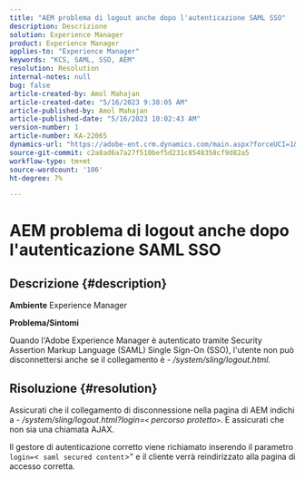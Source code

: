 ```yaml
---
title: "AEM problema di logout anche dopo l'autenticazione SAML SSO"
description: Descrizione
solution: Experience Manager
product: Experience Manager
applies-to: "Experience Manager"
keywords: "KCS, SAML, SSO, AEM"
resolution: Resolution
internal-notes: null
bug: false
article-created-by: Amol Mahajan
article-created-date: "5/16/2023 9:38:05 AM"
article-published-by: Amol Mahajan
article-published-date: "5/16/2023 10:02:43 AM"
version-number: 1
article-number: KA-22065
dynamics-url: "https://adobe-ent.crm.dynamics.com/main.aspx?forceUCI=1&pagetype=entityrecord&etn=knowledgearticle&id=9b29d959-cdf3-ed11-8848-6045bd006239"
source-git-commit: c2a8ad6a7a27f510bef5d231c8548358cf9d82a5
workflow-type: tm+mt
source-wordcount: '106'
ht-degree: 7%

---
```


# AEM problema di logout anche dopo l&#39;autenticazione SAML SSO

## Descrizione {#description}

<b>Ambiente</b>
Experience Manager

<b>Problema/Sintomi</b>

Quando l&#39;Adobe Experience Manager è autenticato tramite Security Assertion Markup Language (SAML) Single Sign-On (SSO), l&#39;utente non può disconnettersi anche se il collegamento è - */system/sling/logout.html.*


## Risoluzione {#resolution}


Assicurati che il collegamento di disconnessione nella pagina di AEM indichi a - */system/sling/logout.html?login=`<` percorso protetto`>`*. E assicurati che non sia una chiamata AJAX.

Il gestore di autenticazione corretto viene richiamato inserendo il parametro `login=`&lt;` saml secured content`>&quot; e il cliente verrà reindirizzato alla pagina di accesso corretta.
